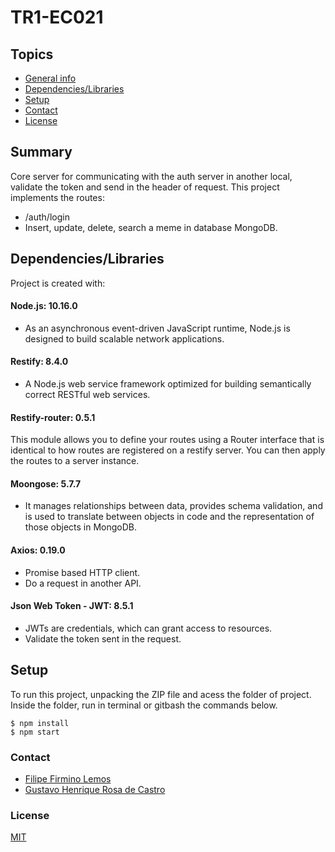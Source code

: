 # TR1-EC021
## Topics
+ [General info](#summary)
+ [Dependencies/Libraries](#Dependencies/Libraries)
+ [Setup](#setup)
+ [Contact](#contact)
+ [License](#license)

## Summary
Core server for communicating with the auth server in another local, validate the token and send in the header of request.
This project implements the routes:
- /auth/login
- Insert, update, delete, search a meme in database MongoDB.
	
## Dependencies/Libraries
Project is created with:
#### Node.js: 10.16.0
- As an asynchronous event-driven JavaScript runtime, Node.js is designed to build scalable network applications.

#### Restify: 8.4.0
- A Node.js web service framework optimized for building semantically correct RESTful web services.

#### Restify-router: 0.5.1
This module allows you to define your routes using a Router interface that is identical to how routes are registered on a restify server. You can then apply the routes to a server instance.

#### Moongose: 5.7.7
- It manages relationships between data, provides schema validation, and is used to translate between objects in code and the representation of those objects in MongoDB.

#### Axios: 0.19.0
- Promise based HTTP client. 
- Do a request in another API.

#### Json Web Token - JWT: 8.5.1
- JWTs are credentials, which can grant access to resources. 
- Validate the token sent in the request.

## Setup
To run this project, unpacking the ZIP file and acess the folder of project.
Inside the folder, run in terminal or gitbash the commands below.

```
$ npm install
$ npm start
```

### Contact
- [Filipe Firmino Lemos](mailto:filipefirmino@gec.inatel.br)
- [Gustavo Henrique Rosa de Castro](mailto:gustavohenrique@gec.inatel.br)

### License

[MIT](https://github.com/firminofl/TR1-ec-021/blob/master/LICENSE)
